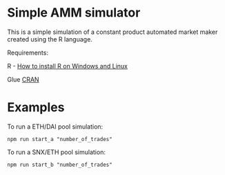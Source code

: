# Simple AMM simulator

This is a simple simulation of a constant product automated market maker created using the R language. 

Requirements:

R - [How to install R on Windows and Linux](https://techvidvan.com/tutorials/install-r/#:~:text=Step%20%E2%80%93%201%3A%20Go%20to%20CRAN,the%20latest%20version%20of%20R.)

Glue [CRAN](https://cran.r-project.org/web/packages/glue/index.html)

# Examples

To run a ETH/DAI pool simulation:

``` npm run start_a "number_of_trades" ```

To run a SNX/ETH pool simulation:

``` npm run start_b "number_of_trades" ```
